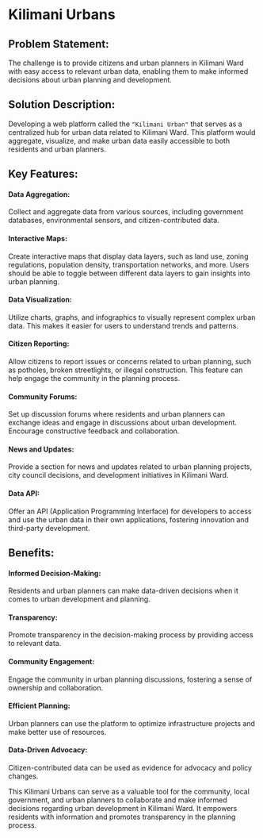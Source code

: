 # Kilimani Urbans

## Problem Statement:

The challenge is to provide citizens and urban planners in Kilimani Ward with easy access to relevant urban data, enabling them to make informed decisions about urban planning and development.

## Solution Description:
Developing a web platform called the ```"Kilimani Urban"``` that serves as a centralized hub for urban data related to Kilimani Ward. This platform would aggregate, visualize, and make urban data easily accessible to both residents and urban planners.

## Key Features:
#### Data Aggregation:
Collect and aggregate data from various sources, including government databases, environmental sensors, and citizen-contributed data.
#### Interactive Maps:
Create interactive maps that display data layers, such as land use, zoning regulations, population density, transportation networks, and more. Users should be able to toggle between different data layers to gain insights into urban planning.
#### Data Visualization:
Utilize charts, graphs, and infographics to visually represent complex urban data. This makes it easier for users to understand trends and patterns.
#### Citizen Reporting:
Allow citizens to report issues or concerns related to urban planning, such as potholes, broken streetlights, or illegal construction. This feature can help engage the community in the planning process.
#### Community Forums:
Set up discussion forums where residents and urban planners can exchange ideas and engage in discussions about urban development. Encourage constructive feedback and collaboration.
#### News and Updates:
Provide a section for news and updates related to urban planning projects, city council decisions, and development initiatives in Kilimani Ward.
#### Data API:
Offer an API (Application Programming Interface) for developers to access and use the urban data in their own applications, fostering innovation and third-party development.
## Benefits:
#### Informed Decision-Making:
Residents and urban planners can make data-driven decisions when it comes to urban development and planning.
#### Transparency:
Promote transparency in the decision-making process by providing access to relevant data.
#### Community Engagement:
Engage the community in urban planning discussions, fostering a sense of ownership and collaboration.
#### Efficient Planning:
Urban planners can use the platform to optimize infrastructure projects and make better use of resources.
#### Data-Driven Advocacy:
Citizen-contributed data can be used as evidence for advocacy and policy changes.


This Kilimani Urbans can serve as a valuable tool for the community, local government, and urban planners to collaborate and make informed decisions regarding urban development in Kilimani Ward. It empowers residents with information and promotes transparency in the planning process.
